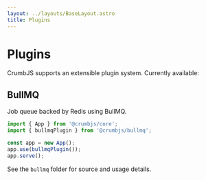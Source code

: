 ```yaml
---
layout: ../layouts/BaseLayout.astro
title: Plugins
---
```


# Plugins

CrumbJS supports an extensible plugin system. Currently available:

## BullMQ

Job queue backed by Redis using BullMQ.

```ts
import { App } from '@crumbjs/core';
import { bullmqPlugin } from '@crumbjs/bullmq';

const app = new App();
app.use(bullmqPlugin());
app.serve();
```

See the `bullmq` folder for source and usage details.
